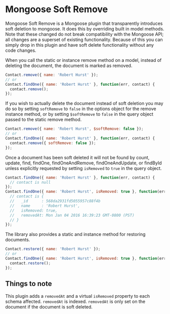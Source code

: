 
Mongoose Soft Remove
====================

Mongoose Soft Remove is a Mongoose plugin that transparently introduces soft
deletion to mongoose. It does this by overriding built in model methods. Note
that these changed do not break compatibility with the Mongoose API; all
changes are a superset of existing functionality. Because of this you can simply
drop in this plugin and have soft delete functionality without any code changes.

When you call the static or instance remove method on a model, instead of
deleting the document, the document is marked as removed.

```javascript
Contact.remove({ name: 'Robert Hurst' });
// or
Contact.findOne({ name: 'Robert Hurst' }, function(err, contact) {
  contact.remove();
});
```

If you wish to actually delete the document instead of soft deletion you may do
so by setting `softRemove` to `false` in the options object for the remove
instance method, or by setting `$softRemove` to `false` in the query object
passed to the static remove method.

```javascript
Contact.remove({ name: 'Robert Hurst', $softRemove: false });
// or
Contact.findOne({ name: 'Robert Hurst' }, function(err, contact) {
  contact.remove({ softRemove: false });
});
```

Once a document has been soft deleted it will not be found by count, update,
find, findOne, findOneAndRemove, findOneAndUpdate, or findById unless
explicitly requested by setting `isRemoved` to `true` in the query object.

```javascript
Contact.findOne({ name: 'Robert Hurst' }, function(err, contact) {
  // contact is null
});
Contact.findOne({ name: 'Robert Hurst', isRemoved: true }, function(err, contact) {
  // contact is {
  //   _id      : 568da2931fd5055957c88f4b
  //   name     : 'Robert Hurst',
  //   isRemoved: true,
  //   removedAt: Mon Jan 04 2016 16:39:23 GMT-0800 (PST)
  // }
});
```

The library also provides a static and instance method for restoring documents.

```javascript
Contact.restore({ name: 'Robert Hurst' });
// or
Contact.findOne({ name: 'Robert Hurst', isRemoved: true }, function(err, contact) {
  contact.restore();
});
```

Things to note
--------------
This plugin adds a `removedAt` and a virtual `isRemoved` property to each schema
affected. `removedAt` is indexed. `removedAt` is only set on the document if
the document is soft deleted.
